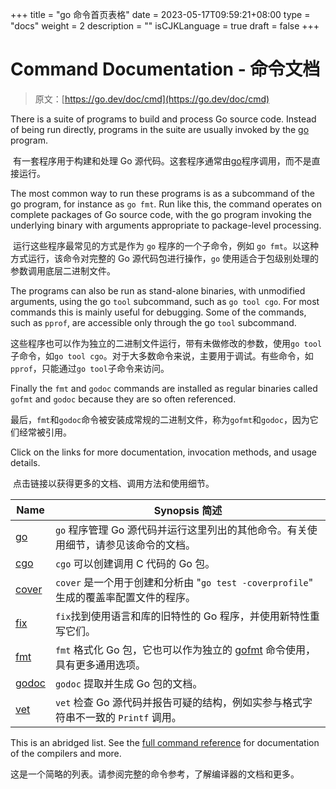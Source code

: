 +++
title = "go 命令首页表格"
date = 2023-05-17T09:59:21+08:00
type = "docs"
weight = 2
description = ""
isCJKLanguage = true
draft = false
+++
# Command Documentation - 命令文档

> 原文：[https://go.dev/doc/cmd](https://go.dev/doc/cmd)

There is a suite of programs to build and process Go source code. Instead of being run directly, programs in the suite are usually invoked by the [go](https://go.dev/cmd/go/) program.

​	有一套程序用于构建和处理 Go 源代码。这套程序通常由[go](../go)程序调用，而不是直接运行。

The most common way to run these programs is as a subcommand of the go program, for instance as `go fmt`. Run like this, the command operates on complete packages of Go source code, with the go program invoking the underlying binary with arguments appropriate to package-level processing.

​	运行这些程序最常见的方式是作为 `go` 程序的一个子命令，例如 `go fmt`。以这种方式运行，该命令对完整的 Go 源代码包进行操作，`go` 使用适合于包级别处理的参数调用底层二进制文件。

The programs can also be run as stand-alone binaries, with unmodified arguments, using the go `tool` subcommand, such as `go tool cgo`. For most commands this is mainly useful for debugging. Some of the commands, such as `pprof`, are accessible only through the go `tool` subcommand.

​	这些程序也可以作为独立的二进制文件运行，带有未做修改的参数，使用`go tool`子命令，如`go tool cgo`。对于大多数命令来说，主要用于调试。有些命令，如`pprof`，只能通过`go tool`子命令来访问。

Finally the `fmt` and `godoc` commands are installed as regular binaries called `gofmt` and `godoc` because they are so often referenced.

​	最后，`fmt`和`godoc`命令被安装成常规的二进制文件，称为`gofmt`和`godoc`，因为它们经常被引用。

Click on the links for more documentation, invocation methods, and usage details.

​	点击链接以获得更多的文档、调用方法和使用细节。

| Name              | Synopsis 简述                                                  |
|-------------------|--------------------------------------------------------------|
| [go](../go)       | `go` 程序管理 Go 源代码并运行这里列出的其他命令。有关使用细节，请参见该命令的文档。               |
| [cgo](../cgo)     | `cgo` 可以创建调用 C 代码的 Go 包。                                     |
| [cover](../cover) | `cover` 是一个用于创建和分析由 "`go test -coverprofile`" 生成的覆盖率配置文件的程序。 |
| [fix](../fix)     | `fix`找到使用语言和库的旧特性的 Go 程序，并使用新特性重写它们。                         |
| [fmt](../gofmt)   | `fmt` 格式化 Go 包，它也可以作为独立的 [gofmt](../gofmt) 命令使用，具有更多通用选项。    |
| [godoc](../godoc) | `godoc` 提取并生成 Go 包的文档。                                       |
| [vet](../vet)     | `vet` 检查 Go 源代码并报告可疑的结构，例如实参与格式字符串不一致的 `Printf` 调用。          |

This is an abridged list. See the [full command reference](../FullCommandReference) for documentation of the compilers and more.

​	这是一个简略的列表。请参阅完整的命令参考，了解编译器的文档和更多。